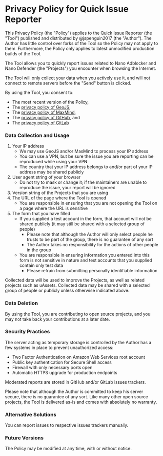 # Privacy Policy for Quick Issue Reporter

This Privacy Policy (the "Policy") applies to the Quick Issue Reporter
(the "Tool") published and distributed by @jspenguin2017 (the "Author").
The Author has little control over forks of the Tool so the Policy may
not apply to them. Furthermore, the Policy only applies to latest unmodified
production builds of the Tool.

The Tool allows you to quickly report issues related to Nano Adblocker and Nano
Defender (the "Projects") you encounter when browsing the Internet.

The Tool will only collect your data when you actively use it, and will not
connect to remote servers before the "Send" button is clicked.

By using the Tool, you consent to:
- The most recent version of the Policy,
- The [privacy policy of GeoJS](https://www.geojs.io/privacy/),
- The [privacy policy of MaxMind](https://www.maxmind.com/en/privacy-policy),
- The
  [privacy policy of GitHub](https://help.github.com/en/articles/github-privacy-statement),
  and
- The [privacy policy of GitLab](https://about.gitlab.com/privacy/)

### Data Collection and Usage

1. Your IP address
   - We may use GeoJS and/or MaxMind to process your IP address
   - You can use a VPN, but be sure the issue you are reporting can be
     reproduced while using your VPN
   - The country that your IP address belongs to and/or part of your IP address
     may be shared publicly
2. User agent string of your browser
   - Do not try to mask or change it; if the maintainers are unable to
     reproduce the issue, your report will be ignored
3. Version string of the Projects that you are using
4. The URL of the page where the Tool is opened
   - You are responsible in ensuring that you are not opening the Tool on a
     page where the URL is sensitive
5. The form that you have filled
   - If you supplied a test account in the form, that account will not be
     shared publicly (it may still be shared with a selected group of
     people)
     - Please note that although the Author will only select people he trusts
       to be part of the group, there is no guarantee of any sort
     - The Author takes no responsibility for the actions of other people in
       the group
   - You are responsible in ensuring information you entered into this form
     is not sensitive in nature and test accounts that you supplied contain
     only test data
     - Please refrain from submitting personally identifiable information

Collected data will be used to improve the Projects, as well as related
projects such as uAssets. Collected data may be shared with a selected group of
people or publicly unless otherwise indicated above.

### Data Deletion

By using the Tool, you are contributing to open source projects, and you may
not take back your contributions at a later date.

### Security Practices

The server acting as temporary storage is controlled by the Author has a few
systems in place to prevent unauthorized access:
- Two Factor Authentication on Amazon Web Services root account
- Public key authentication for Secure Shell access
- Firewall with only necessary ports open
- Automatic HTTPS upgrade for production endpoints

Moderated reports are stored in GitHub and/or GitLab issues trackers.

Please note that although the Author is committed to keep his server secure,
there is no guarantee of any sort. Like many other open source projects, the
Tool is delivered as-is and comes with absolutely no warranty.

### Alternative Solutions

You can report issues to respective issues trackers manually.

### Future Versions

The Policy may be modified at any time, with or without notice.
